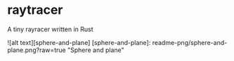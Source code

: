 # raytracer
A tiny rayracer written in Rust



![alt text][sphere-and-plane]
[sphere-and-plane]: readme-png/sphere-and-plane.png?raw=true "Sphere and plane"

<!-- ![image](https://raw.github.com/ericpko/raytracer/main/readme-png/sphere-and-plane.png) -->

<!-- <img src="readme-png/sphere-and-plane.png" class="img-responsive" alt=""> </div> -->
